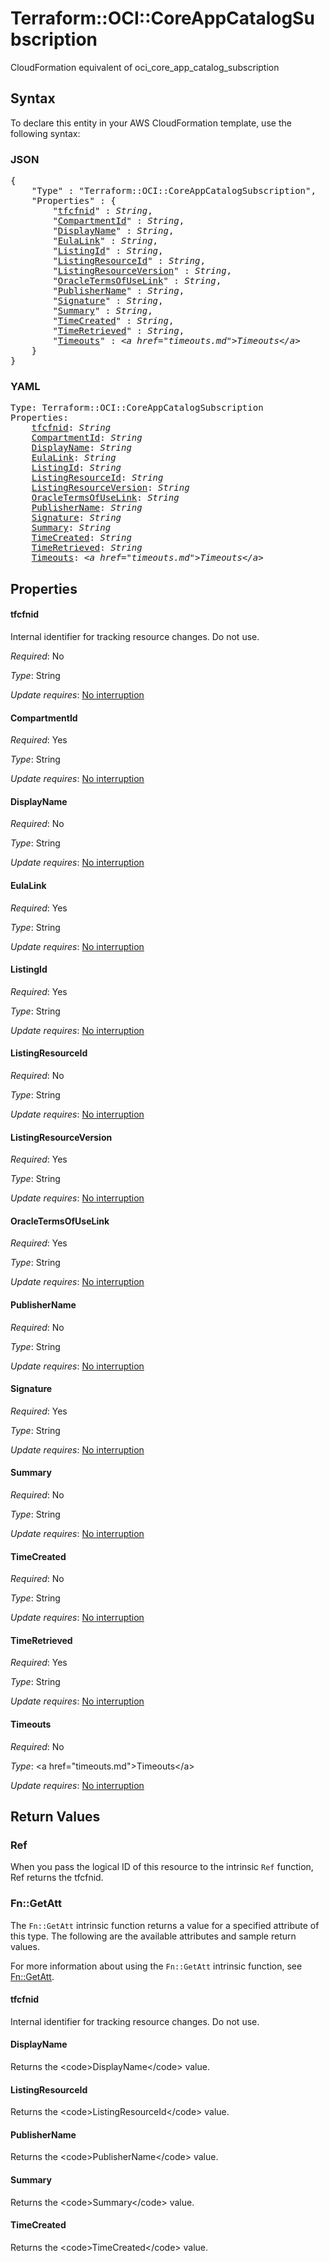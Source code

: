 # Terraform::OCI::CoreAppCatalogSubscription

CloudFormation equivalent of oci_core_app_catalog_subscription

## Syntax

To declare this entity in your AWS CloudFormation template, use the following syntax:

### JSON

<pre>
{
    "Type" : "Terraform::OCI::CoreAppCatalogSubscription",
    "Properties" : {
        "<a href="#tfcfnid" title="tfcfnid">tfcfnid</a>" : <i>String</i>,
        "<a href="#compartmentid" title="CompartmentId">CompartmentId</a>" : <i>String</i>,
        "<a href="#displayname" title="DisplayName">DisplayName</a>" : <i>String</i>,
        "<a href="#eulalink" title="EulaLink">EulaLink</a>" : <i>String</i>,
        "<a href="#listingid" title="ListingId">ListingId</a>" : <i>String</i>,
        "<a href="#listingresourceid" title="ListingResourceId">ListingResourceId</a>" : <i>String</i>,
        "<a href="#listingresourceversion" title="ListingResourceVersion">ListingResourceVersion</a>" : <i>String</i>,
        "<a href="#oracletermsofuselink" title="OracleTermsOfUseLink">OracleTermsOfUseLink</a>" : <i>String</i>,
        "<a href="#publishername" title="PublisherName">PublisherName</a>" : <i>String</i>,
        "<a href="#signature" title="Signature">Signature</a>" : <i>String</i>,
        "<a href="#summary" title="Summary">Summary</a>" : <i>String</i>,
        "<a href="#timecreated" title="TimeCreated">TimeCreated</a>" : <i>String</i>,
        "<a href="#timeretrieved" title="TimeRetrieved">TimeRetrieved</a>" : <i>String</i>,
        "<a href="#timeouts" title="Timeouts">Timeouts</a>" : <i>&lt;a href=&#34;timeouts.md&#34;&gt;Timeouts&lt;/a&gt;</i>
    }
}
</pre>

### YAML

<pre>
Type: Terraform::OCI::CoreAppCatalogSubscription
Properties:
    <a href="#tfcfnid" title="tfcfnid">tfcfnid</a>: <i>String</i>
    <a href="#compartmentid" title="CompartmentId">CompartmentId</a>: <i>String</i>
    <a href="#displayname" title="DisplayName">DisplayName</a>: <i>String</i>
    <a href="#eulalink" title="EulaLink">EulaLink</a>: <i>String</i>
    <a href="#listingid" title="ListingId">ListingId</a>: <i>String</i>
    <a href="#listingresourceid" title="ListingResourceId">ListingResourceId</a>: <i>String</i>
    <a href="#listingresourceversion" title="ListingResourceVersion">ListingResourceVersion</a>: <i>String</i>
    <a href="#oracletermsofuselink" title="OracleTermsOfUseLink">OracleTermsOfUseLink</a>: <i>String</i>
    <a href="#publishername" title="PublisherName">PublisherName</a>: <i>String</i>
    <a href="#signature" title="Signature">Signature</a>: <i>String</i>
    <a href="#summary" title="Summary">Summary</a>: <i>String</i>
    <a href="#timecreated" title="TimeCreated">TimeCreated</a>: <i>String</i>
    <a href="#timeretrieved" title="TimeRetrieved">TimeRetrieved</a>: <i>String</i>
    <a href="#timeouts" title="Timeouts">Timeouts</a>: <i>&lt;a href=&#34;timeouts.md&#34;&gt;Timeouts&lt;/a&gt;</i>
</pre>

## Properties

#### tfcfnid

Internal identifier for tracking resource changes. Do not use.

_Required_: No

_Type_: String

_Update requires_: [No interruption](https://docs.aws.amazon.com/AWSCloudFormation/latest/UserGuide/using-cfn-updating-stacks-update-behaviors.html#update-no-interrupt)

#### CompartmentId

_Required_: Yes

_Type_: String

_Update requires_: [No interruption](https://docs.aws.amazon.com/AWSCloudFormation/latest/UserGuide/using-cfn-updating-stacks-update-behaviors.html#update-no-interrupt)

#### DisplayName

_Required_: No

_Type_: String

_Update requires_: [No interruption](https://docs.aws.amazon.com/AWSCloudFormation/latest/UserGuide/using-cfn-updating-stacks-update-behaviors.html#update-no-interrupt)

#### EulaLink

_Required_: Yes

_Type_: String

_Update requires_: [No interruption](https://docs.aws.amazon.com/AWSCloudFormation/latest/UserGuide/using-cfn-updating-stacks-update-behaviors.html#update-no-interrupt)

#### ListingId

_Required_: Yes

_Type_: String

_Update requires_: [No interruption](https://docs.aws.amazon.com/AWSCloudFormation/latest/UserGuide/using-cfn-updating-stacks-update-behaviors.html#update-no-interrupt)

#### ListingResourceId

_Required_: No

_Type_: String

_Update requires_: [No interruption](https://docs.aws.amazon.com/AWSCloudFormation/latest/UserGuide/using-cfn-updating-stacks-update-behaviors.html#update-no-interrupt)

#### ListingResourceVersion

_Required_: Yes

_Type_: String

_Update requires_: [No interruption](https://docs.aws.amazon.com/AWSCloudFormation/latest/UserGuide/using-cfn-updating-stacks-update-behaviors.html#update-no-interrupt)

#### OracleTermsOfUseLink

_Required_: Yes

_Type_: String

_Update requires_: [No interruption](https://docs.aws.amazon.com/AWSCloudFormation/latest/UserGuide/using-cfn-updating-stacks-update-behaviors.html#update-no-interrupt)

#### PublisherName

_Required_: No

_Type_: String

_Update requires_: [No interruption](https://docs.aws.amazon.com/AWSCloudFormation/latest/UserGuide/using-cfn-updating-stacks-update-behaviors.html#update-no-interrupt)

#### Signature

_Required_: Yes

_Type_: String

_Update requires_: [No interruption](https://docs.aws.amazon.com/AWSCloudFormation/latest/UserGuide/using-cfn-updating-stacks-update-behaviors.html#update-no-interrupt)

#### Summary

_Required_: No

_Type_: String

_Update requires_: [No interruption](https://docs.aws.amazon.com/AWSCloudFormation/latest/UserGuide/using-cfn-updating-stacks-update-behaviors.html#update-no-interrupt)

#### TimeCreated

_Required_: No

_Type_: String

_Update requires_: [No interruption](https://docs.aws.amazon.com/AWSCloudFormation/latest/UserGuide/using-cfn-updating-stacks-update-behaviors.html#update-no-interrupt)

#### TimeRetrieved

_Required_: Yes

_Type_: String

_Update requires_: [No interruption](https://docs.aws.amazon.com/AWSCloudFormation/latest/UserGuide/using-cfn-updating-stacks-update-behaviors.html#update-no-interrupt)

#### Timeouts

_Required_: No

_Type_: &lt;a href=&#34;timeouts.md&#34;&gt;Timeouts&lt;/a&gt;

_Update requires_: [No interruption](https://docs.aws.amazon.com/AWSCloudFormation/latest/UserGuide/using-cfn-updating-stacks-update-behaviors.html#update-no-interrupt)

## Return Values

### Ref

When you pass the logical ID of this resource to the intrinsic `Ref` function, Ref returns the tfcfnid.

### Fn::GetAtt

The `Fn::GetAtt` intrinsic function returns a value for a specified attribute of this type. The following are the available attributes and sample return values.

For more information about using the `Fn::GetAtt` intrinsic function, see [Fn::GetAtt](https://docs.aws.amazon.com/AWSCloudFormation/latest/UserGuide/intrinsic-function-reference-getatt.html).

#### tfcfnid

Internal identifier for tracking resource changes. Do not use.

#### DisplayName

Returns the &lt;code&gt;DisplayName&lt;/code&gt; value.

#### ListingResourceId

Returns the &lt;code&gt;ListingResourceId&lt;/code&gt; value.

#### PublisherName

Returns the &lt;code&gt;PublisherName&lt;/code&gt; value.

#### Summary

Returns the &lt;code&gt;Summary&lt;/code&gt; value.

#### TimeCreated

Returns the &lt;code&gt;TimeCreated&lt;/code&gt; value.

